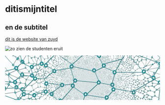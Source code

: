 # ditismijntitel 

## en de subtitel

[dit is de website van zuyd](https://www.zuyd.nl)

![zo zien de studenten eruit](https://www.zuyd.nl/binaries/content/gallery/zuyd/studeren-bij-zuyd/studiefaciliteiten/2-studenten-groene-bank-laptop-1400x400.jpeg/2-studenten-groene-bank-laptop-1400x400.jpeg/zuyd%3Axm)

![nog een afbeelding](zuyd-xxxl.jpg)

